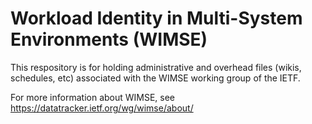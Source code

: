 # Workload Identity in Multi-System Environments (WIMSE)

This respository is for holding administrative and overhead files (wikis, schedules, etc) associated with the WIMSE working group of the IETF. 

For more information about WIMSE, see <https://datatracker.ietf.org/wg/wimse/about/>
